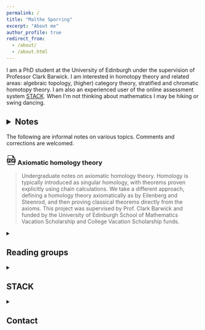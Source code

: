 ```yaml
---
permalink: /
title: "Malthe Sporring"
excerpt: "About me"
author_profile: true
redirect_from: 
  - /about/
  - /about.html
---
```


I am a PhD student at the University of Edinburgh under the supervision of Professor Clark Barwick. I am interested in homotopy theory and related areas: algebraic topology, (higher) category theory, stratified and chromatic homotopy theory. I am also an experienced user of the online assessment system [STACK](https://stack-assessment.org/). When I'm not thinking about mathematics I may be hiking or swing dancing.

<h2><details><summary>Notes</h2>
</summary>
The following are informal notes on various topics. Comments and corrections are welcomed.
<br><h3><a href = "https://raw.githubusercontent.com/malthefogsporring/homology/main/main.pdf"> <img src="../images/pdf25.png" alt="png"></a> Axiomatic homology theory</h3>
<blockquote> Undergraduate notes on axiomatic homology theory. Homology is typically introduced as singular homology, with theorems proven explicitly using chain calculations. We take a different approach, defining a homology theory axiomatically as by Eilenberg and Steenrod, and then proving classical theorems directly from the axioms. This project was supervised by Prof. Clark Barwick and funded by the University of Edinburgh School of Mathematics Vacation Scholarship and College Vacation Scholarship funds.</blockquote></details><details><summary><h2 display:inline>Reading groups</h2>
</summary>
  <ul><li>(2022) <b>Commutative Algebra</b>. A reading group on commutative algebra, following the book by David Eisenbud.</li></ul>
</details><details><summary><h2 display:inline>STACK</h2></summary>
STACK is an open source online assessment system for STEM subjects. I have been involved in STACK since 2019 - here are some of my contributions:
<ul>
  <li>Designing the STACK website <a href="https://stack-assessment.org/">stack-assessment.org</a>.</li>
  <li>Editing <a href="https://docs.stack-assessment.org/content/2019-cate-case-studies.pdf">a collection of case studies</a>.</li>
  <li>Developing a <a href="http://docs.stack-assessment.org/en/Authoring/Authoring_quick_start/">video tutorial series</a>.</li></ul>
</details><details><summary><h2 display:inline>Contact</h2></summary>
My email address is Malthe (dot) Sporring (at) ed (dot) ac (dot) uk.</details>
